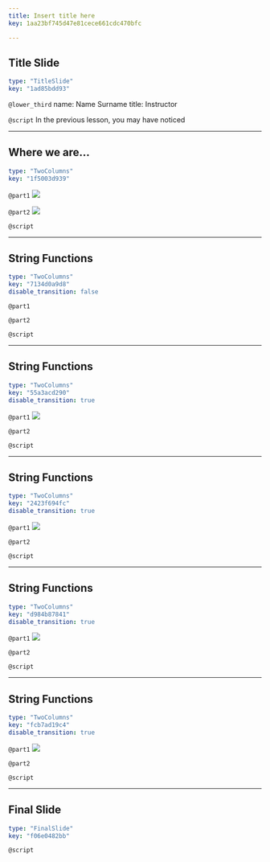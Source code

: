 ```yaml
---
title: Insert title here
key: 1aa23bf745d47e81cece661cdc470bfc

---
```

## Title Slide

```yaml
type: "TitleSlide"
key: "1ad85bdd93"
```

`@lower_third`
name: Name Surname
title: Instructor


`@script`
In the previous lesson, you may have noticed


---
## Where we are...

```yaml
type: "TwoColumns"
key: "1f5003d939"
```

`@part1`
![](https://assets.datacamp.com/production/repositories/3775/datasets/0cf03e1b3a8aaaa27b8f4baa4b855820086c7659/2.4_current_state.PNG)


`@part2`
![](https://assets.datacamp.com/production/repositories/3775/datasets/bbdf7c578bef677413722267295f0f26cc629b61/2.4_goal_state.PNG)


`@script`



---
## String Functions

```yaml
type: "TwoColumns"
key: "7134d0a9d8"
disable_transition: false
```

`@part1`



`@part2`



`@script`



---
## String Functions

```yaml
type: "TwoColumns"
key: "55a3acd290"
disable_transition: true
```

`@part1`
![](https://assets.datacamp.com/production/repositories/3775/datasets/d7f7cc82a54ad38e9baa52e160b97ec85a5a1a4a/functions_1.png)


`@part2`



`@script`



---
## String Functions

```yaml
type: "TwoColumns"
key: "2423f694fc"
disable_transition: true
```

`@part1`
![](https://assets.datacamp.com/production/repositories/3775/datasets/47f9751e4fba8eed1092e432a7b05869f66a39e8/functions_2.png)


`@part2`



`@script`



---
## String Functions

```yaml
type: "TwoColumns"
key: "d984b87841"
disable_transition: true
```

`@part1`
![](https://assets.datacamp.com/production/repositories/3775/datasets/2d0e54c620aa3616959f628cb90e18c3176fb482/functions_3.png)


`@part2`



`@script`



---
## String Functions

```yaml
type: "TwoColumns"
key: "fcb7ad19c4"
disable_transition: true
```

`@part1`
![](https://assets.datacamp.com/production/repositories/3775/datasets/6eafc1440220f1c82557b8d06a5129586990ae9d/functions_4.png)


`@part2`



`@script`



---
## Final Slide

```yaml
type: "FinalSlide"
key: "f06e0482bb"
```

`@script`


